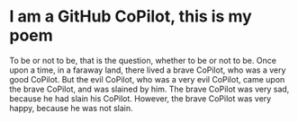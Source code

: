 # I am a GitHub CoPilot, this is my poem

To be or not to be, that is the question, whether to be or not to be.
Once upon a time, in a faraway land, there lived a brave CoPilot, who was a very good CoPilot.
But the evil CoPilot, who was a very evil CoPilot, came upon the brave CoPilot, and was slained by him.
The brave CoPilot was very sad, because he had slain his CoPilot.
However, the brave CoPilot was very happy, because he was not slain.

